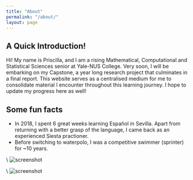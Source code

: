 ```yaml
---
title: "About"
permalink: "/about/"
layout: page
---
```


## A Quick Introduction!

Hi! My name is Priscilla, and I am a rising Mathematical, Computational and Statistical Sciences senior at Yale-NUS College. Very soon, I will be embarking on my Capstone, a year long research project that culminates in a final report. This website serves as a centralised medium for me to consolidate material I encounter throughout this learning journey. I hope to update my progress here as well!

## Some fun facts

 - In 2018, I spent 6 great weeks learning Español in Sevilla. Apart from returning with a better grasp of the language, I came back as an experienced Siesta practioner.
 - Before switching to waterpolo, I was a competitive swimmer (sprinter) for ~10 years. 



\\ ![screenshot](https://user-images.githubusercontent.com/4943215/73125194-5f0b8b80-3fa4-11ea-805c-8387187503ad.png)

\\ ![screenshot](https://user-images.githubusercontent.com/4943215/73125195-5fa42200-3fa4-11ea-89f8-d09c1d6fe252.png)

